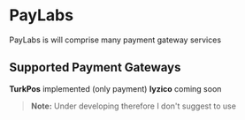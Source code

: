 # PayLabs

PayLabs is will comprise many payment gateway services 

## Supported Payment Gateways

**TurkPos** implemented (only payment)
**Iyzico** coming soon

> **Note:** Under developing therefore I don't suggest to use
